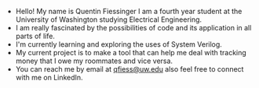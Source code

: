- Hello! My name is Quentin Fiessinger I am a fourth year student at the University of Washington studying Electrical Engineering.
- I am really fascinated by the possibilities of code and its application in all parts of life.
- I'm currently learning and exploring the uses of System Verilog.
- My current project is to make a tool that can help me deal with tracking money that I owe my roommates and vice versa.
- You can reach me by email at qfiess@uw.edu also feel free to connect with me on LinkedIn.

<!---
Qfiess/Qfiess is a ✨ special ✨ repository because its `README.md` (this file) appears on your GitHub profile.
You can click the Preview link to take a look at your changes.
--->
